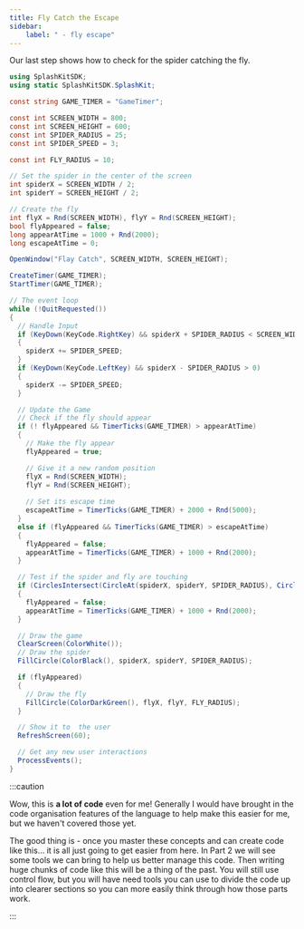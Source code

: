 ```yaml
---
title: Fly Catch the Escape
sidebar:
    label: " - fly escape"
---
```


Our last step shows how to check for the spider catching the fly.

```csharp
using SplashKitSDK;
using static SplashKitSDK.SplashKit;

const string GAME_TIMER = "GameTimer";

const int SCREEN_WIDTH = 800;
const int SCREEN_HEIGHT = 600;
const int SPIDER_RADIUS = 25;
const int SPIDER_SPEED = 3;

const int FLY_RADIUS = 10;

// Set the spider in the center of the screen
int spiderX = SCREEN_WIDTH / 2;
int spiderY = SCREEN_HEIGHT / 2;

// Create the fly
int flyX = Rnd(SCREEN_WIDTH), flyY = Rnd(SCREEN_HEIGHT);
bool flyAppeared = false;
long appearAtTime = 1000 + Rnd(2000);
long escapeAtTime = 0;

OpenWindow("Flay Catch", SCREEN_WIDTH, SCREEN_HEIGHT);

CreateTimer(GAME_TIMER);
StartTimer(GAME_TIMER);

// The event loop
while (!QuitRequested())
{
  // Handle Input
  if (KeyDown(KeyCode.RightKey) && spiderX + SPIDER_RADIUS < SCREEN_WIDTH)
  {
    spiderX += SPIDER_SPEED;
  }
  if (KeyDown(KeyCode.LeftKey) && spiderX - SPIDER_RADIUS > 0)
  {
    spiderX -= SPIDER_SPEED;
  }

  // Update the Game
  // Check if the fly should appear
  if (! flyAppeared && TimerTicks(GAME_TIMER) > appearAtTime)
  {
    // Make the fly appear
    flyAppeared = true;

    // Give it a new random position
    flyX = Rnd(SCREEN_WIDTH);
    flyY = Rnd(SCREEN_HEIGHT);
    
    // Set its escape time
    escapeAtTime = TimerTicks(GAME_TIMER) + 2000 + Rnd(5000);
  }
  else if (flyAppeared && TimerTicks(GAME_TIMER) > escapeAtTime)
  {
    flyAppeared = false;
    appearAtTime = TimerTicks(GAME_TIMER) + 1000 + Rnd(2000);
  }

  // Test if the spider and fly are touching
  if (CirclesIntersect(CircleAt(spiderX, spiderY, SPIDER_RADIUS), CircleAt(flyX, flyY, FLY_RADIUS)))
  {
    flyAppeared = false;
    appearAtTime = TimerTicks(GAME_TIMER) + 1000 + Rnd(2000);
  }

  // Draw the game
  ClearScreen(ColorWhite());
  // Draw the spider
  FillCircle(ColorBlack(), spiderX, spiderY, SPIDER_RADIUS);

  if (flyAppeared)
  {
    // Draw the fly
    FillCircle(ColorDarkGreen(), flyX, flyY, FLY_RADIUS);
  }

  // Show it to  the user
  RefreshScreen(60);

  // Get any new user interactions
  ProcessEvents();
}
```

:::caution

Wow, this is **a lot of code** even for me! Generally I would have brought in the code organisation features of the language to help make this easier for me, but we haven't covered those yet.

The good thing is - once you master these concepts and can create code like this... it is all just going to get easier from here. In Part 2 we will see some tools we can bring to help us better manage this code. Then writing huge chunks of code like this will be a thing of the past. You will still use control flow, but you will have need tools you can use to divide the code up into clearer sections so you can more easily think through how those parts work.

:::

